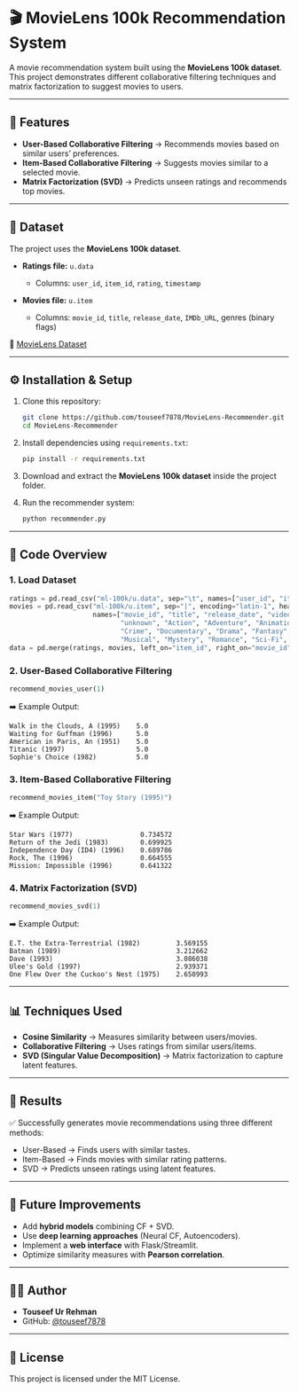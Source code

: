# 🎬 MovieLens 100k Recommendation System

A movie recommendation system built using the **MovieLens 100k dataset**. This project demonstrates different collaborative filtering techniques and matrix factorization to suggest movies to users.

---

## 📌 Features

* **User-Based Collaborative Filtering** → Recommends movies based on similar users’ preferences.
* **Item-Based Collaborative Filtering** → Suggests movies similar to a selected movie.
* **Matrix Factorization (SVD)** → Predicts unseen ratings and recommends top movies.

---

## 📂 Dataset

The project uses the **MovieLens 100k dataset**.

* **Ratings file:** `u.data`

  * Columns: `user_id`, `item_id`, `rating`, `timestamp`
* **Movies file:** `u.item`

  * Columns: `movie_id`, `title`, `release_date`, `IMDb_URL`, genres (binary flags)

🔗 [MovieLens Dataset](https://www.kaggle.com/datasets/prajitdatta/movielens-100k-dataset)

---

## ⚙️ Installation & Setup

1. Clone this repository:

   ```bash
   git clone https://github.com/touseef7878/MovieLens-Recommender.git
   cd MovieLens-Recommender
   ```

2. Install dependencies using `requirements.txt`:

   ```bash
   pip install -r requirements.txt
   ```

3. Download and extract the **MovieLens 100k dataset** inside the project folder.

4. Run the recommender system:

   ```bash
   python recommender.py
   ```

---

## 🚀 Code Overview

### 1. Load Dataset

```python
ratings = pd.read_csv("ml-100k/u.data", sep="\t", names=["user_id", "item_id", "rating", "timestamp"])
movies = pd.read_csv("ml-100k/u.item", sep="|", encoding="latin-1", header=None,
                     names=["movie_id", "title", "release_date", "video_release_date", "IMDb_URL",
                            "unknown", "Action", "Adventure", "Animation", "Children's", "Comedy",
                            "Crime", "Documentary", "Drama", "Fantasy", "Film-Noir", "Horror",
                            "Musical", "Mystery", "Romance", "Sci-Fi", "Thriller", "War", "Western"])
data = pd.merge(ratings, movies, left_on="item_id", right_on="movie_id")
```

### 2. User-Based Collaborative Filtering

```python
recommend_movies_user(1)
```

➡️ Example Output:

```
Walk in the Clouds, A (1995)    5.0
Waiting for Guffman (1996)      5.0
American in Paris, An (1951)    5.0
Titanic (1997)                  5.0
Sophie's Choice (1982)          5.0
```

### 3. Item-Based Collaborative Filtering

```python
recommend_movies_item("Toy Story (1995)")
```

➡️ Example Output:

```
Star Wars (1977)                 0.734572
Return of the Jedi (1983)        0.699925
Independence Day (ID4) (1996)    0.689786
Rock, The (1996)                 0.664555
Mission: Impossible (1996)       0.641322
```

### 4. Matrix Factorization (SVD)

```python
recommend_movies_svd(1)
```

➡️ Example Output:

```
E.T. the Extra-Terrestrial (1982)         3.569155
Batman (1989)                             3.212662
Dave (1993)                               3.086038
Ulee's Gold (1997)                        2.939371
One Flew Over the Cuckoo's Nest (1975)    2.650993
```

---

## 📊 Techniques Used

* **Cosine Similarity** → Measures similarity between users/movies.
* **Collaborative Filtering** → Uses ratings from similar users/items.
* **SVD (Singular Value Decomposition)** → Matrix factorization to capture latent features.

---

## 📝 Results

✅ Successfully generates movie recommendations using three different methods:

* User-Based → Finds users with similar tastes.
* Item-Based → Finds movies with similar rating patterns.
* SVD → Predicts unseen ratings using latent features.

---

## 🔮 Future Improvements

* Add **hybrid models** combining CF + SVD.
* Use **deep learning approaches** (Neural CF, Autoencoders).
* Implement a **web interface** with Flask/Streamlit.
* Optimize similarity measures with **Pearson correlation**.

---

## 👨‍💻 Author

* **Touseef Ur Rehman**
* GitHub: [@touseef7878](https://github.com/touseef7878)

---

## 📜 License

This project is licensed under the MIT License.
